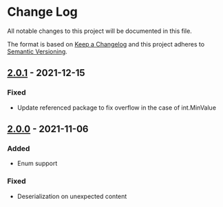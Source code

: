 ﻿# Change Log

All notable changes to this project will be documented in this file.

The format is based on [Keep a Changelog](http://keepachangelog.com/) and this project adheres to [Semantic Versioning](http://semver.org/).

## [2.0.1] - 2021-12-15
### Fixed
- Update referenced package to fix overflow in the case of int.MinValue

## [2.0.0] - 2021-11-06
### Added
- Enum support
### Fixed
- Deserialization on unexpected content

[Unreleased]: https://github.com/steffen-liersch/Liersch.JsonSerialization/compare/v2.0.1...HEAD
[2.0.1]:      https://github.com/steffen-liersch/Liersch.JsonSerialization/compare/v2.0.0...v2.0.1
[2.0.0]:      https://github.com/steffen-liersch/Liersch.JsonSerialization/tree/v2.0.0

